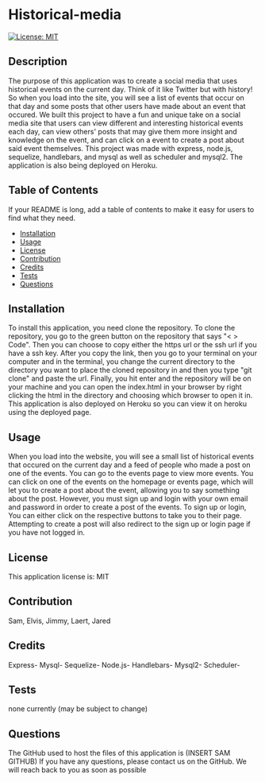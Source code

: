# Historical-media

[![License: MIT](https://img.shields.io/badge/License-MIT-blue.svg)](https://opensource.org/licenses/MIT)

## Description

The purpose of this application was to create a social media that uses historical events on the current day. Think of it like Twitter but with history! So when you load into the site, you will see a list of events that occur on that day and some posts that other users have made about an event that occured. We built this project to have a fun and unique take on a social media site that users can view different and interesting historical events each day, can view others' posts that may give them more insight and knowledge on the event, and can click on a event to create a post about said event themselves. This project was made with express, node.js, sequelize, handlebars, and mysql as well as scheduler and mysql2. The application is also being deployed on Heroku.

## Table of Contents

If your README is long, add a table of contents to make it easy for users to find what they need.

- [Installation](#installation)
- [Usage](#usage)
- [License](#license)
- [Contribution](#contribution)
- [Credits](#credits)
- [Tests](#test)
- [Questions](#questions)

## Installation

To install this application, you need clone the repository. To clone the repository, you go to the green button on the repository that says "< > Code". Then you can choose to copy either the https url or the ssh url if you have a ssh key. After you copy the link, then you go to your terminal on your computer and in the terminal, you change the current directory to the directory you want to place the cloned repository in and then you type "git clone" and paste the url. Finally, you hit enter and the repository will be on your machine and you can open the index.html in your browser by right clicking the html in the directory and choosing which browser to open it in. This application is also deployed on Heroku so you can view it on heroku using the deployed page.

## Usage

When you load into the website, you will see a small list of historical events that occured on the current day and a feed of people who made a post on one of the events. You can go to the events page to view more events. You can click on one of the events on the homepage or events page, which will let you to create a post about the event, allowing you to say something about the post. However, you must sign up and login with your own email and password in order to create a post of the events. To sign up or login, You can either click on the respective buttons to take you to their page. Attempting to create a post will also redirect to the sign up or login page if you have not logged in.

<!-- ADD SCREENSHOTS OR VIDEOS HERE IF NEED BE -->

## License

This application license is: MIT

## Contribution

Sam,
Elvis,
Jimmy,
Laert,
Jared

## Credits

Express-
Mysql-
Sequelize-
Node.js-
Handlebars-
Mysql2-
Scheduler-

## Tests

none currently (may be subject to change)

## Questions

The GitHub used to host the files of this application is (INSERT SAM GITHUB)
If you have any questions, please contact us on the GitHub. We will reach back to you as soon as possible
